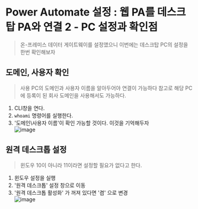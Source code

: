 # Power Automate 설정 : 웹 PA를 데스크탑 PA와 연결 2 - PC 설정과 확인점
> 온-프레미스 데이터 게이트웨이를 설정앴으니 이번에는 데스크탑 PC의 설정을 한번 확인해보자

## 도메인, 사용자 확인
> 사용 PC의 도메인과 사용자 이름을 알아두어야 연결이 가능하다 참고로 해당 PC에 등록이 된 회사 도메인을 사용해서도 가능하다.

1. CLI창을 연다.
2. `whoami` 명령어를 실행한다.
3.  '도메인\사용자 이름'이 확인 가능할 것이다. 이것을 기억해두자<br>![image](https://user-images.githubusercontent.com/39551265/159827430-a29a25fb-1702-435c-bf87-4e0d21f5e7cb.png)<br>

## 원격 데스크톱 설정
> 윈도우 10이 아니라 11이라면 설정할 필요가 없다고 한다.

1. 윈도우 설정을 실행
2. '원격 데스크톱' 설정 창으로 이동
3. '원격 데스크톱 활성화' 가 꺼져 있다면 '켬' 으로 변경<br>![image](https://user-images.githubusercontent.com/39551265/159827635-d9c4f7f5-35e2-4c62-b735-bee505711eab.png)<br>